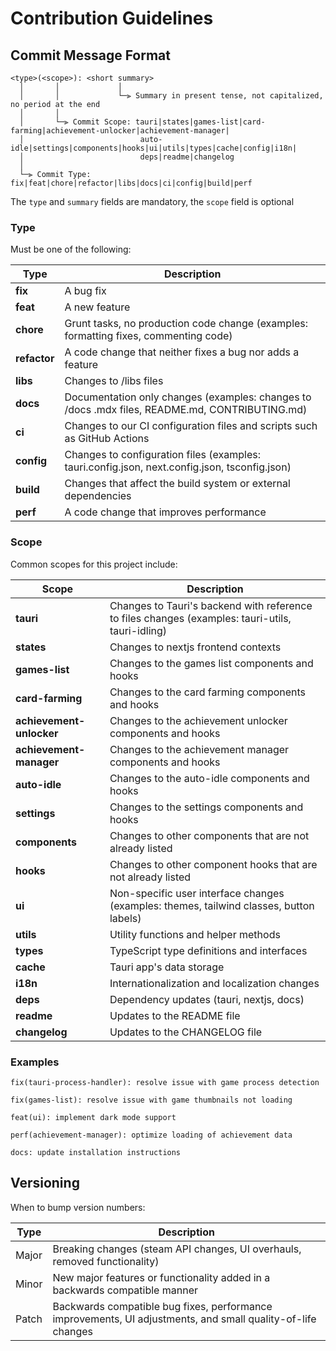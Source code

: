# Contribution Guidelines

## Commit Message Format

```
<type>(<scope>): <short summary>
  │       │             │
  │       │             └─⫸ Summary in present tense, not capitalized, no period at the end
  │       │
  │       └─⫸ Commit Scope: tauri|states|games-list|card-farming|achievement-unlocker|achievement-manager|
  │                          auto-idle|settings|components|hooks|ui|utils|types|cache|config|i18n|
  │                          deps|readme|changelog                         
  │
  └─⫸ Commit Type: fix|feat|chore|refactor|libs|docs|ci|config|build|perf
```
The `type` and `summary` fields are mandatory, the `scope` field is optional

### Type
Must be one of the following:

| Type         | Description                                                                                    |
| ------------ | ---------------------------------------------------------------------------------------------- |
| **fix**      | A bug fix                                                                                      |
| **feat**     | A new feature                                                                                  |
| **chore**    | Grunt tasks, no production code change (examples: formatting fixes, commenting code)           |
| **refactor** | A code change that neither fixes a bug nor adds a feature                                      |
| **libs**     | Changes to /libs files                                                                         |
| **docs**     | Documentation only changes (examples: changes to /docs .mdx files, README.md, CONTRIBUTING.md) |
| **ci**       | Changes to our CI configuration files and scripts such as GitHub Actions                       |
| **config**   | Changes to configuration files (examples: tauri.config.json, next.config.json, tsconfig.json)  |
| **build**    | Changes that affect the build system or external dependencies                                  |
| **perf**     | A code change that improves performance                                                        |

### Scope
Common scopes for this project include:

| Scope                    | Description                                                                                      |
| ------------------------ | ------------------------------------------------------------------------------------------------ |
| **tauri**                | Changes to Tauri's backend with reference to files changes (examples: tauri-utils, tauri-idling) |
| **states**               | Changes to nextjs frontend contexts                                                              |
| **games-list**           | Changes to the games list components and hooks                                                   |
| **card-farming**         | Changes to the card farming components and hooks                                                 |
| **achievement-unlocker** | Changes to the achievement unlocker components and hooks                                         |
| **achievement-manager**  | Changes to the achievement manager components and hooks                                          |
| **auto-idle**            | Changes to the auto-idle components and hooks                                                    |
| **settings**             | Changes to the settings components and hooks                                                     |
| **components**           | Changes to other components that are not already listed                                          |
| **hooks**                | Changes to other component hooks that are not already listed                                     |
| **ui**                   | Non-specific user interface changes (examples: themes, tailwind classes, button labels)          |
| **utils**                | Utility functions and helper methods                                                             |
| **types**                | TypeScript type definitions and interfaces                                                       |
| **cache**                | Tauri app's data storage                                                                         |
| **i18n**                 | Internationalization and localization changes                                                    |
| **deps**                 | Dependency updates (tauri, nextjs, docs)                                                         |
| **readme**               | Updates to the README file                                                                       |
| **changelog**            | Updates to the CHANGELOG file                                                                    |

### Examples
```
fix(tauri-process-handler): resolve issue with game process detection

fix(games-list): resolve issue with game thumbnails not loading

feat(ui): implement dark mode support

perf(achievement-manager): optimize loading of achievement data

docs: update installation instructions
```

## Versioning
When to bump version numbers:

| Type  | Description                                                                                                 |
| ----- | ----------------------------------------------------------------------------------------------------------- |
| Major | Breaking changes (steam API changes, UI overhauls, removed functionality)                                   |
| Minor | New major features or functionality added in a backwards compatible manner                                  |
| Patch | Backwards compatible bug fixes, performance improvements, UI adjustments, and small quality-of-life changes |